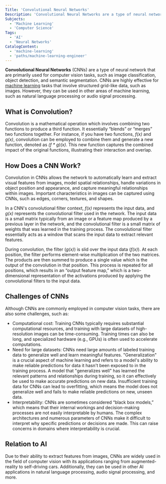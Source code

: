 ```yaml
---
Title: 'Convolutional Neural Networks'
Description: 'Convolutional Neural Networks are a type of neural network that are primarily used for computer vision tasks, such as image classification, object detection, and semantic segmentation.'
Subjects:
  - 'Machine Learning'
  - 'Computer Science'
Tags:
  - 'AI'
  - 'Neural Networks'
CatalogContent:
  - 'machine-learning'
  - 'paths/machine-learning-engineer'
---
```


**Convolutional Neural Networks** (CNNs) are a type of neural network that are primarily used for computer vision tasks, such as image classification, object detection, and semantic segmentation. CNNs are highly effective for [machine learning](https://www.codecademy.com/resources/docs/ai/machine-learning) tasks that involve structured grid-like data, such as images. However, they can be used in other areas of machine learning, such as natural language processing or audio signal processing.

## What is Convolution?

Convolution is a mathematical operation which involves combining two functions to produce a third function. It essentially “blends” or “merges” two functions together. For instance, if you have two functions, _f(x)_ and _g(x)_, convolution can be employed to combine them and generate a new function, denoted as _(f \* g)(x)_. This new function captures the combined impact of the original functions, illustrating their interaction and overlap.

## How Does a CNN Work?

Convolution in CNNs allows the network to automatically learn and extract visual features from images, model spatial relationships, handle variations in object position and appearance, and capture meaningful relationships within images. Important characteristics in images can be captured using CNNs, such as edges, corners, textures, and shapes.

In a CNN's convolutional filter context, _f(x)_ represents the input data, and _g(x)_ represents the convolutional filter used in the network. The input data is a small matrix typically from an image or a feature map produced by a previous layer in the network, and the convolutional filter is a small matrix of weights that was learned in the training process. The convolutional filter essentially acts as a window that scans the input data to extract relevant features.

During convolution, the filter (_g(x)_) is slid over the input data (_f(x)_). At each position, the filter performs element-wise multiplication of the two matrices. The products are then summed to produce a single value which is the output of the convolution in that position. This process is repeated for all positions, which results in an “output feature map,” which is a two-dimensional representation of the activations produced by applying the convolutional filters to the input data.

## Challenges of CNNs

Although CNNs are commonly employed in computer vision tasks, there are also some challenges, such as:

- Computational cost: Training CNNs typically requires substantial computational resources, and training with large datasets of high-resolution images can be time-consuming. Training times can also be long, and specialized hardware (e.g., GPUs) is often used to accelerate computations.
- Need for large datasets: CNNs need large amounts of labeled training data to generalize well and learn meaningful features. "Generalization" is a crucial aspect of machine learning and refers to a model's ability to make reliable predictions for data it hasn't been exposed to in the training process. A model that "generalizes well" has learned the relevant patterns and relationships during training, so it can effectively be used to make accurate predictions on new data. Insufficient training data for CNNs can lead to overfitting, which means the model does not generalize well and fails to make reliable predictions on new, unseen data.
- Interpretability: CNNs are sometimes considered “black box models,” which means that their internal workings and decision-making processes are not easily interpretable by humans. The complex architectures and numerous parameters of CNNs make it difficult to interpret why specific predictions or decisions are made. This can raise concerns in domains where interpretability is crucial.

## Relation to AI

Due to their ability to extract features from images, CNNs are widely used in the field of computer vision with its applications ranging from augmented-reality to self-driving cars. Additionally, they can be used in other AI applications in natural language processing, audio signal processing, and more.

